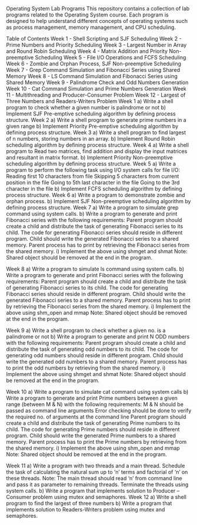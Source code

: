 Operating System Lab Programs
This repository contains a collection of lab programs related to the Operating System course. Each program is designed to help understand different concepts of operating systems such as process management, memory management, and CPU scheduling.

Table of Contents
Week 1 - Shell Scripting and SJF Scheduling
Week 2 - Prime Numbers and Priority Scheduling
Week 3 - Largest Number in Array and Round Robin Scheduling
Week 4 - Matrix Addition and Priority Non-preemptive Scheduling
Week 5 - File I/O Operations and FCFS Scheduling
Week 6 - Zombie and Orphan Process, SJF Non-preemptive Scheduling
Week 7 - Grep Command Simulation and Fibonacci Series using Shared Memory
Week 8 - LS Command Simulation and Fibonacci Series using Shared Memory
Week 9 - Palindrome Check and Odd Numbers Generation
Week 10 - Cat Command Simulation and Prime Numbers Generation
Week 11 - Multithreading and Producer-Consumer Problem
Week 12 - Largest of Three Numbers and Readers-Writers Problem
Week 1
a) Write a shell program to check whether a given number is palindrome or not
b) Implement SJF Pre-emptive scheduling algorithm by defining process structure.
Week 2
a) Write a shell program to generate prime numbers in a given range
b) Implement Priority Pre-emptive scheduling algorithm by defining process structure.
Week 3
a) Write a shell program to find largest of n numbers, storing numbers in an array.
b) Implement Round Robin scheduling algorithm by defining process structure.
Week 4
a) Write a shell program to Read two matrices, find addition and display the input matrices and resultant in matrix format.
b) Implement Priority Non-preemptive scheduling algorithm by defining process structure.
Week 5
a) Write a program to perform the following task using I/O system calls for file I/O:
Reading first 10 characters from file
Skipping 5 characters from current position in the file
Going to 5th last character in the file
Going to the 3rd character in the file
b) Implement FCFS scheduling algorithm by defining process structure.
Week 6
a) Write a program to demonstrate zombie and orphan process.
b) Implement SJF Non-preemptive scheduling algorithm by defining process structure.
Week 7
a) Write a program to simulate grep command using system calls.
b) Write a program to generate and print Fibonacci series with the following requirements:
Parent program should create a child and distribute the task of generating Fibonacci series to its child.
The code for generating Fibonacci series should reside in different program.
Child should write the generated Fibonacci series to a shared memory.
Parent process has to print by retrieving the Fibonacci series from the shared memory.
i) Implement the above using shmget and shmat
Note: Shared object should be removed at the end in the program.

Week 8
a) Write a program to simulate ls command using system calls.
b) Write a program to generate and print Fibonacci series with the following requirements:
Parent program should create a child and distribute the task of generating Fibonacci series to its child.
The code for generating Fibonacci series should reside in different program.
Child should write the generated Fibonacci series to a shared memory.
Parent process has to print by retrieving the Fibonacci series from the shared memory.
i) Implement the above using shm_open and mmap
Note: Shared object should be removed at the end in the program.

Week 9
a) Write a shell program to check whether a given no. is a palindrome or not
b) Write a program to generate and print N ODD numbers with the following requirements:
Parent program should create a child and distribute the task of generating odd numbers to its child.
The code for generating odd numbers should reside in different program.
Child should write the generated odd numbers to a shared memory.
Parent process has to print the odd numbers by retrieving from the shared memory.
i) Implement the above using shmget and shmat
Note: Shared object should be removed at the end in the program.

Week 10
a) Write a program to simulate cat command using system calls
b) Write a program to generate and print Prime numbers between a given range (between M & N) with the following requirements:
M & N should be passed as command line arguments
Error checking should be done to verify the required no. of arguments at the command line
Parent program should create a child and distribute the task of generating Prime numbers to its child.
The code for generating Prime numbers should reside in different program.
Child should write the generated Prime numbers to a shared memory.
Parent process has to print the Prime numbers by retrieving from the shared memory.
i) Implement the above using shm_open and mmap
Note: Shared object should be removed at the end in the program.

Week 11
a) Write a program with two threads and a main thread. Schedule the task of calculating the natural sum up to ‘n’ terms and factorial of ‘n’ on these threads.
Note: The main thread should read ‘n’ from command line and pass it as parameter to remaining threads. Terminate the threads using system calls.
b) Write a program that implements solution to Producer – Consumer problem using mutex and semaphores.
Week 12
a) Write a shell program to find the largest of three numbers
b) Write a program that implements solution to Readers-Writers problem using mutex and semaphores.
